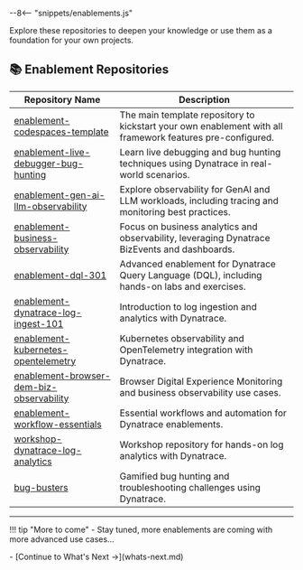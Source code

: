 
--8<-- "snippets/enablements.js"

Explore these repositories to deepen your knowledge or use them as a foundation for your own projects.  

## 📚 Enablement Repositories

| Repository Name | Description |
|-----------------|-------------|
| [enablement-codespaces-template](https://github.com/dynatrace-wwse/enablement-codespaces-template) | The main template repository to kickstart your own enablement with all framework features pre-configured. |
| [enablement-live-debugger-bug-hunting](https://github.com/dynatrace-wwse/enablement-live-debugger-bug-hunting) | Learn live debugging and bug hunting techniques using Dynatrace in real-world scenarios. |
| [enablement-gen-ai-llm-observability](https://github.com/dynatrace-wwse/enablement-gen-ai-llm-observability) | Explore observability for GenAI and LLM workloads, including tracing and monitoring best practices. |
| [enablement-business-observability](https://github.com/dynatrace-wwse/enablement-business-observability) | Focus on business analytics and observability, leveraging Dynatrace BizEvents and dashboards. |
| [enablement-dql-301](https://github.com/dynatrace-wwse/enablement-dql-301) | Advanced enablement for Dynatrace Query Language (DQL), including hands-on labs and exercises. |
| [enablement-dynatrace-log-ingest-101](https://github.com/dynatrace-wwse/enablement-dynatrace-log-ingest-101) | Introduction to log ingestion and analytics with Dynatrace. |
| [enablement-kubernetes-opentelemetry](https://github.com/dynatrace-wwse/enablement-kubernetes-opentelemetry) | Kubernetes observability and OpenTelemetry integration with Dynatrace. |
| [enablement-browser-dem-biz-observability](https://github.com/dynatrace-wwse/enablement-browser-dem-biz-observability) | Browser Digital Experience Monitoring and business observability use cases. |
| [enablement-workflow-essentials](https://github.com/dynatrace-wwse/enablement-workflow-essentials) | Essential workflows and automation for Dynatrace enablements. |
| [workshop-dynatrace-log-analytics](https://github.com/dynatrace-wwse/workshop-dynatrace-log-analytics) | Workshop repository for hands-on log analytics with Dynatrace. |
| [bug-busters](https://github.com/dynatrace-wwse/bug-busters) | Gamified bug hunting and troubleshooting challenges using Dynatrace. |

---

<!-- TODO: Add a way to contact the COE and a formular to all enablements on which training is missing -->

!!! tip "More to come"
    - Stay tuned, more enablements are coming with more advanced use cases...

<div class="grid cards" markdown>
- [Continue to What's Next →](whats-next.md)
</div>
